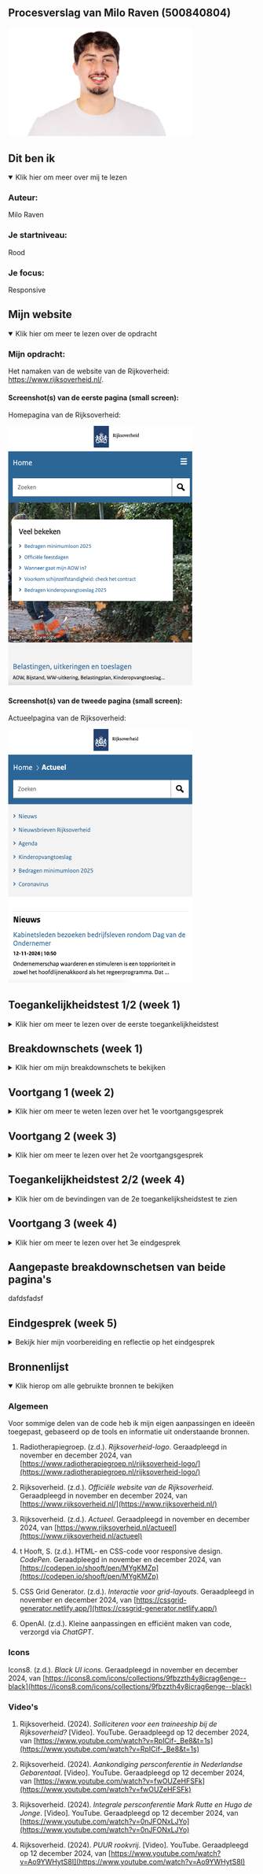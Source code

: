 ## Procesverslag van Milo Raven (500840804)

<img src="readme-images/foto-van-milo.png" width="375px" alt="Foto van Milo Ravenß">

## Dit ben ik

<details open>

<summary>Klik hier om meer over mij te lezen</summary>

### Auteur:

Milo Raven

### Je startniveau:

Rood

### Je focus:

Responsive

</details>

## Mijn website

<details open>

<summary>Klik hier om meer te lezen over de opdracht</summary>

### Mijn opdracht:

Het namaken van de website van de Rijkoverheid: https://www.rijksoverheid.nl/.

#### Screenshot(s) van de eerste pagina (small screen): 

Homepagina van de Rijksoverheid:

<img src="readme-images/screenshot-van-homepagina.png" width="375px" alt="Homepagina van de Rijksoverheid">

#### Screenshot(s) van de tweede pagina (small screen):

Actueelpagina van de Rijksoverheid:

<img src="readme-images/screenshot-van-actueelpagina.png" width="375px" alt="Actueelpagina van de Rijksoverheid">

</details>

## Toegankelijkheidstest 1/2 (week 1)

<details>

<summary>Klik hier om meer te lezen over de eerste toegankelijkheidstest</summary>

### Inleiding

Ik heb een toegankelijkheidstest uitgevoerd op de website Rijksoverheid.nl. Het doel van de test was om te beoordelen hoe goed de website werkt voor verschillende doelgroepen, zoals mensen die afhankelijk zijn van een screenreader, mensen met kleurenblindheid, en gebruikers die specifieke visuele en bewegingsinstellingen nodig hebben. Daarnaast heb ik de website vergeleken met Tiptopwasenstrijkservice.nl om een breder perspectief te krijgen op toegankelijkheid. In deze README staan mijn bevindingen en aanbevelingen.

### Bevindingen van de voiceovertest

Ik heb getest hoe een screenreader de website voorleest. Hierbij keek ik naar de structuur, navigatie en labels van interactieve elementen.

De koppenstructuur van de website is duidelijk en logisch. De belangrijkste onderdelen, zoals "Veel bekeken" en het menu, worden correct aangekondigd door de screenreader. Door het gebruik van ARIA-landmarks, zoals `role="main"` en `role="navigation"`, kan ik eenvoudig naar verschillende secties springen, zoals de navigatiebalk en de hoofdinhoud.

De knoppen en links hebben duidelijke en beschrijvende labels, bijvoorbeeld "Bedragen kinderopvangtoeslag 2025", waardoor ik direct begrijp wat ik kan verwachten. Ook de zoekbalk en andere formulieren werken goed, omdat deze correct gelabeld zijn.

De website scoort hoog op toegankelijkheid voor screenreaders. Dankzij de ARIA-landmarks en goede structuur kan ik de site eenvoudig gebruiken. Een kleine verbetering zou zijn om foutmeldingen in formulieren iets gedetailleerder te maken, zodat gebruikers meteen weten wat ze moeten corrigeren.

### WCAG checklist

Ik heb de WCAG-checklist twee keer ingevuld: één keer voor Rijksoverheid.nl en één keer voor Tiptopwasenstrijkservice.nl. Dit gaf me een goed beeld van hoe deze websites presteren op het gebied van toegankelijkheid.

<img src="readme-images/foto-1.JPG" width="375px" alt="Foto 1">

<img src="readme-images/foto-2.JPG" width="375px" alt="Foto 2">

<img src="readme-images/foto-3.JPG" width="375px" alt="Foto 3">

<img src="readme-images/foto-4.JPG" width="375px" alt="Foto 4">

<img src="readme-images/foto-5.JPG" width="375px" alt="Foto 5">

Rijksoverheid.nl voldoet aan bijna alle richtlijnen in de checklist. De website heeft een sterke structuur, goed contrast en beschrijvende labels. Daarentegen scoorde Tiptopwasenstrijkservice.nl op veel punten slecht. De website mist een logische koppenstructuur, heeft slecht contrast en gebruikt geen correcte HTML-elementen. Dit benadrukt hoe belangrijk het is om toegankelijkheid vanaf het begin in het ontwerpproces mee te nemen.

### Kleurenblindtest
Ik heb getest hoe de website eruitziet voor mensen met Protanopia (roodblindheid), Deuteranopia (groenblindheid), Tritanopia (blauwblindheid) en Achromatopsia (volledige kleurenblindheid).

<img src="readme-images/kleurenblind-test.png" style="width: 100%;" alt="De Rijksoverheid webpagina in een kleurenblindsimulatie">

Bij Protanopia en Deuteranopia zijn rode en groene tinten moeilijk te onderscheiden. Het blauwe menu blijft duidelijk zichtbaar, maar als ik bijvoorbeeld een rode accentkleur zou gebruiken, is die niet te zien. Bij Tritanopia verdwijnen blauwe tinten, wat het menu minder opvallend maakt. Bij Achromatopsia is alles grijs, en zonder extra visuele cues, zoals onderstreping of iconen, zijn links moeilijk te herkennen.

De website werkt redelijk goed voor kleurenblinde gebruikers, maar kan verbeteren door meer visuele elementen toe te voegen, zoals iconen naast kleur of onderstreping bij links.

### Dark/lighttest, increase contrast en reduce motion test

Ik heb gekeken hoe de website reageert op instellingen zoals donkere modus, verhoogd contrast en het verminderen van bewegingseffecten.

De website reageert niet op deze instellingen. Wanneer ik de donkere modus inschakel, verandert er niets aan de kleuren. Ook bij verhoogd contrast gebeurt er niets. Bij reduce motion blijven animaties of bewegingen hetzelfde.

Hier is veel ruimte voor verbetering. Door de website aan te passen aan deze gebruikersvoorkeuren kan de ervaring voor visueel beperkte gebruikers en mensen met gevoeligheid voor beweging flink verbeteren.

### Conclusie en ontwerpadvies

Ik vind dat Rijksoverheid.nl een goede basis heeft voor toegankelijkheid, vooral bij het gebruik van screenreaders en de algemene structuur. Toch zijn er verbeterpunten, vooral op het gebied van kleur en gebruikersvoorkeuren.

1. **Kleurgebruik:** Voeg meer visuele elementen toe, zoals onderstreping bij links en iconen naast kleurgecodeerde knoppen.
2. **Dark mode:** Implementeer een donkere modus voor visueel comfort in omgevingen met weinig licht.
3. **Contrast:** Zorg dat de website reageert op verhoogde contrastinstellingen om de leesbaarheid te verbeteren.
4. **Reduce motion:** Voeg ondersteuning toe om animaties te minimaliseren of uit te schakelen voor mensen die gevoelig zijn voor beweging.
5. **Formulieren:** Maak foutmeldingen gedetailleerder en geef duidelijke instructies, zoals "Gebruik alleen cijfers bij het invullen van dit veld."

Door deze verbeteringen kan de website niet alleen voldoen aan de richtlijnen, maar ook een inclusieve ervaring bieden aan een breder publiek.

</details>

## Breakdownschets (week 1)

<details>

<summary>Klik hier om mijn breakdownschets te bekijken</summary>

### Breakdown van de twee pagina's: 

De breakdown van de twee pagina's:

<img src="readme-images/breakdown-van-homepagina.jpg" width="375px" alt="Breakdownschets van de homepagina van de Rijksoverheid">

<img src="readme-images/breakdown-van-actueelpagina.jpg" width="375px" alt="Breakdownschets van de actueelpagina van de Rijksoverheid">

### Dynamisch deel: 

De breakdown van een dynamisch deel:

<img src="readme-images/dynamische-schets-een.png" width="375px" alt="Breakdown van een dynamisch deel">

### Nog een dynamisch deel: 

De breakdown van nog een dynamisch deel:

<img src="readme-images/dynamisch-scherm-twee.jpg" width="375px" alt="Breakdown van nog een dynamisch deel">

</details>

## Voortgang 1 (week 2)

<details>

<summary>Klik hier om meer te weten lezen over het 1e voortgangsgesprek</summary>

### Stand van zaken

Het proces verloopt soepel. Helaas kon ik vanwege privéredenen en het vinden van een stage niet altijd bij de lessen aanwezig zijn, maar uiteindelijk is alles goed gekomen. De HTML is volledig afgerond en het procesverslag is up-to-date in de README-file. Daarnaast ben ik ook al begonnen met het experimenteren in CSS om verdere vooruitgang te boeken.

De website en een deel van de code:

<img src="readme-images/deel-van-de-website.png" width="375px" alt="Screenshot van een deel van de website">

<img src="readme-images/deel-van-de-code.png" width="375px" alt="Screenshot van een deel van de code">

### Agenda voor meeting

Tijdens de groepssessie hebben we de agenda gericht op het verbeteren van CSS en het bespreken van individuele uitdagingen. Dit gaf ons de mogelijkheid om van elkaar te leren en concrete verbeterpunten te vinden. Het was waardevol om te zien hoe iedereen zijn eigen inzichten inbracht en oplossingen aandroeg.

### Verslag van meeting

We hebben concrete verbeteringen besproken, zoals het optimaliseren van sections (geen sections binnen sections), en het gebruik van H2-tags bij onduidelijke onderdelen, eventueel met onzichtbare H2's of aria-labels voor betere toegankelijkheid met screenreaders. Verder is het belangrijk om een eigen font te kiezen en niet te blijven bij standaardfonts zoals Verdana. Voor de structuur van artikelen werd geadviseerd om een lijst te maken, zodat screenreaders het aantal items duidelijk kunnen lezen. Tot slot hebben we besproken om bij media queries eerst voor mobiel te ontwerpen en vanuit daar verder te bouwen, waarbij we niet gebonden blijven aan specifieke schermformaten maar kijken naar wat visueel goed werkt.

</details>

## Voortgang 2 (week 3)

<details>
<summary>Klik hier om meer te lezen over het 2e voortgangsgesprek</summary>

### Stand van zaken

Tijdens dit gesprek waren we slechts met zijn tweeën, maar dat heeft me niet tegengehouden om veel te leren. Ik liep vast met het responsive maken van mijn header. In de les heeft Sanne dit duidelijk uitgelegd en zelfs de code hiervoor opgestuurd. Dit heeft enorm geholpen, en ik denk dat mijn project nu zo goed als klaar is.

Helina was al bijna klaar met haar project, omdat ze haar gesprek eerder gepland had. Dat gaf me de kans om veel inspiratie uit haar werk te halen en inzicht te krijgen in hoe ik mijn project verder kon verbeteren. Dit vond ik erg waardevol.

### Vooruitgang

Dankzij de hulp van Sanne en de inspiratie van Helina ben ik flink vooruitgegaan. De header is nu volledig responsive, en ik heb geleerd hoe ik mijn CSS efficiënter kan maken. Dit zal ik ook toepassen op andere delen van mijn project. Daarnaast heb ik de README verder bijgewerkt met de laatste wijzigingen.

Een screenshot van de responsive header op mobiel en desktop:

<img src="readme-images/header-op-mobiel.png" width="375px" alt="Screenshot van de responsive header op mobiel">

<img src="readme-images/header-op-desktop.png" width="375px" alt="Screenshot van de responsive header op mobiel">

### Belangrijke inzichten

1. **Responsive header:** Het probleem dat heel moeilijk was leek na een uitleg ineens heel makkelijk. Ik heb hier echt zoveel aan gehad. 
2. **Feedback van Helina:** Haar gestructureerde aanpak inspireerde me om mijn project overzichtelijker te maken en me beter te focussen op toegankelijkheid.

### Agenda voor de volgende stappen

- Toepassen van de verbeteringen uit deze sessie op andere onderdelen van de website.
- Testen van de toegankelijkheid van de site met een screenreader.
- Beginnen met het schrijven van het definitieve procesverslag en voorbereiden op het laatste voortgangsgesprek.

</details>

## Toegankelijkheidstest 2/2 (week 4)

<details>
<summary>Klik hier om de bevindingen van de 2e toegankelijksheidstest te zien</summary>

### Bevindingen
Lijst met je bevindingen die in de test naar voren kwamen:

#### Screenreader
Alles werd goed toegelicht door de screenreader.

Ik gebruik nog te veel onnodige secties, wat de structuur verwarrend maakt. Dit moet worden vereenvoudigd om het toegankelijker te maken.

Op mijn tweede pagina ontbreken onzichtbare headers, waardoor je niet altijd weet waar je je bevindt. Dit moet worden toegevoegd.

Over het gebruik van `tabindex` ben ik nog onzeker. Hiervoor wil ik advies vragen aan mijn klasgenoten.

#### Contrast-check
**Light-modus**:

De contrast-check vond ik leuk om te doen en ik heb de website [WebAIM Contrast Checker](https://webaim.org/resources/contrastchecker/) gebruikt.

Voor de light-versie van mijn site voldoet alles aan WCAG AA voor normale tekst en aan WCAG AAA voor grote tekst en andere elementen.

**Dark-modus**:

Voor de dark-modus is alles goedgekeurd, inclusief WCAG AAA.

#### WCAG checklist

Ik heb de WCAG-checklist ook ingevuld. Veel viel er niet te verbeteren aan de website zelf. Ik heb een dark modus toegevoegd en wat ARIA-labels. Daaruit is geblekeken dat de website wel toegankelijker is geworden wat erg fijn is. 

<img src="readme-images/foto-1-1.jpeg" width="375px" alt="Foto 1 van test 2">

<img src="readme-images/foto-1-2.jpeg" width="375px" alt="Foto 2 van test 2">

<img src="readme-images/foto-1-3.jpeg" width="375px" alt="Foto 3 van test 2">

<img src="readme-images/foto-1-4.jpeg" width="375px" alt="Foto 4 van test 2">

<img src="readme-images/foto-1-5.jpeg" width="375px" alt="Foto 5 van test 2">

</details>


## Voortgang 3 (week 4)

<details>
  <summary>Klik hier om meer te lezen over het 3e eindgesprek</summary>

  ### Stand van zaken

  Het derde gesprek was eigenlijk een eindgesprek. Omdat ik een voortgangsgesprek had gemist, werd dit gesprek ook benut om terug te kijken. Waar anderen soms gespannen waren, voelde ik me best relaxt. Ik kon nog veel vragen stellen, wat me nuttige inzichten gaf over hoe ik de laatste fase kan benaderen.

  Ik heb al een groot deel afgerond, maar er zijn nog verbeterpunten. Zo moet mijn tweede pagina nog complexer worden en zijn er op codeniveau punten die ik kan optimaliseren. Ook bleek mijn JavaScript-interactie nog niet voldoende, dus die ga ik aanpakken.

  ### Bevindingen en actiepunten

  - **Tweede pagina:** Ik ga een interactieve kaart implementeren om de functionaliteit te vergroten.
  - **Videocarousel:** Er komt een videocarousel die toegankelijk moet zijn met toetsenbordnavigatie (pijltjestoetsen), wat een uitdagende klus wordt in JavaScript.
  - **Sections:** Onnodige sections kunnen worden verwijderd om de structuur te vereenvoudigen.
  - **Links in artikelen:** Linkjes moeten in een `<article>`-element worden geplaatst voor een betere semantische opbouw.
  - **ARIA-labels:** Het gebruik van ARIA-labels wordt verminderd waar deze overbodig zijn.
  - **HTML-correcties:** Sommige elementen hebben een verkeerde naamgeving en moeten worden aangepast.
  - **Toegankelijkheid:** Contrast en algemene toegankelijkheid moeten worden gecontroleerd en verbeterd.

  ### Planning

  Met deze verbeterpunten in gedachten, plan ik de volgende stappen:
  1. De tweede pagina verder ontwikkelen, inclusief de interactieve kaart.
  2. De videocarousel bouwen met JavaScript, met focus op toegankelijkheid.
  3. De bestaande structuur optimaliseren door overbodige sections en ARIA-labels te verwijderen.
  4. Toegankelijkheidstests uitvoeren om contrast en gebruiksvriendelijkheid te verbeteren.

  ### Visuele voorbeelden van de voortgang

  Een voorbeeld van mijn interactieve kaart:

  <img src="readme-images/interactieve-kaart.png" width="375px" alt="Interactieve kaart voorbeeld">

  Een overzicht van de huidige videocarousel:

  <img src="readme-images/image-carousel.png" width="375px" alt="Screenshot van de videocarousel">

</details>

## Aangepaste breakdownschetsen van beide pagina's

dafdsfadsf

## Eindgesprek (week 5)

<details>
  <summary>Bekijk hier mijn voorbereiding en reflectie op het eindgesprek</summary>

  Dat waren me nog een paar weken van veel stress en nachtsessies. Uiteindelijk ben ik heel erg trots op het resultaat en kun je zien dat de website bijna identiek is.

  ### Je uitkomst - karakteristieke screenshots:
  <img src="readme-images/mijn-website.png" width="375px" alt="Mijn website">
  <img src="readme-images/rijksoverheid-website.png" width="375px" alt="Rijksoverheid website">

  Ook ben ik heel blij dat de website verbeterd is. Ik heb een gloednieuwe pagina toegevoegd en een dark mode gemaakt. Het was best moeilijk om de site beter te maken, aangezien de Rijksoverheid-website alles al goed geregeld had. Uiteindelijk is het me gelukt om een dark mode toe te voegen en de navigatie makkelijker te maken voor iedereen.

  ### Dit ging goed/Heb ik geleerd: 
  Eigenlijk ging alles heel goed en heb ik veel geleerd. Ik heb ontzettend veel uren gemaakt en ben flink vooruitgegaan ten opzichte van vorig jaar. Toen werkten we nooit met grid en kon ik wel wat coderen, maar niet echt goed. Nu heb ik het gevoel dat ik het echt een beetje gemasterd heb. Gestructureerd te werk gaan met een goede voorbereiding en alles goed sorteren zorgt echt voor een hele fijne workflow binnen Visual Studio Code. 

  <img src="readme-images/custom-properties.png" width="375px" alt="Custom properties">
  <img src="readme-images/dark-mode.png" width="375px" alt="Dark mode">

  Hele toffe dingen vind ik bijvoorbeeld het gebruik van custom properties voor consistentie, maar ook dat je daarmee heel makkelijk een dark mode kan maken. Ook vond ik het geweldig om met grid te werken. Dat is echt iets wat we nog niet eerder hebben gedaan en het maakt coderen zoveel makkelijker.

  <img src="readme-images/responsive-grid-1.png" width="375px" alt="Grid voorbeeld 1">
  <img src="readme-images/responsive-grid-2.png" width="375px" alt="Grid voorbeeld 2">

  Daarnaast vond ik het heel leerzaam om te ontdekken hoe je zo min mogelijk classes maakt door slim de HTML-structuur te volgen. Dit maakt je ook meteen beter in CSS!

  <img src="readme-images/zonder-classes.png" width="375px" alt="CSS zonder extra classes">

  ### Dit was lastig/Is niet gelukt: 
  Ik ben wel echt tegen een aantal dingen aangelopen. Zo waren er veel momenten dat de code niet werkte of niet het juiste werd aangesproken. Gelukkig bleef ik doorzetten en kwam het uiteindelijk goed. 

  Een voorbeeld van iets moeilijks was het gebruik van sections. Ik had bij Berry geleerd dat je redelijk wat sections kunt gebruiken, maar in mijn project bleek dat vaak niet nodig. Toen ik dit ontdekte, had ik al mijn CSS en JavaScript al geschreven. Dit aanpassen was echt heel frustrerend, maar op veel plekken is het uiteindelijk wel gelukt. Dit neem ik mee als leerpunt voor toekomstige projecten.

  <img src="readme-images/minder-sections.png" width="375px" alt="Voorbeeld minder sections">

  Ook vond ik het lastig om de juiste HTML-tags te gebruiken. Soms was bijvoorbeeld een heading nodig of moest ik een time-element gebruiken. Dit weet ik nu beter voor de volgende keer en ga ik ook zeker meenemen.

  <img src="readme-images/html-label.png" width="375px" alt="HTML voorbeeld">

</details>


## Bronnenlijst

<details open>
<summary>Klik hierop om alle gebruikte bronnen te bekijken</summary>

### Algemeen
Voor sommige delen van de code heb ik mijn eigen aanpassingen en ideeën toegepast, gebaseerd op de tools en informatie uit onderstaande bronnen.

1. Radiotherapiegroep. (z.d.). *Rijksoverheid-logo*. Geraadpleegd in november en december 2024, van [https://www.radiotherapiegroep.nl/rijksoverheid-logo/](https://www.radiotherapiegroep.nl/rijksoverheid-logo/)

2. Rijksoverheid. (z.d.). *Officiële website van de Rijksoverheid*. Geraadpleegd in november en december 2024, van [https://www.rijksoverheid.nl/](https://www.rijksoverheid.nl/)

3. Rijksoverheid. (z.d.). *Actueel*. Geraadpleegd in november en december 2024, van [https://www.rijksoverheid.nl/actueel](https://www.rijksoverheid.nl/actueel)

4. t Hooft, S. (z.d.). HTML- en CSS-code voor responsive design. *CodePen*. Geraadpleegd in november en december 2024, van [https://codepen.io/shooft/pen/MYgKMZp](https://codepen.io/shooft/pen/MYgKMZp)

5. CSS Grid Generator. (z.d.). *Interactie voor grid-layouts*. Geraadpleegd in november en december 2024, van [https://cssgrid-generator.netlify.app/](https://cssgrid-generator.netlify.app/)

6. OpenAI. (z.d.). Kleine aanpassingen en efficiënt maken van code, verzorgd via *ChatGPT*.

### Icons
Icons8. (z.d.). *Black UI icons*. Geraadpleegd in november en december 2024, van [https://icons8.com/icons/collections/9fbzzth4y8icrag6enge--black](https://icons8.com/icons/collections/9fbzzth4y8icrag6enge--black)

### Video's
1. Rijksoverheid. (2024). *Solliciteren voor een traineeship bij de Rijksoverheid?* [Video]. YouTube. Geraadpleegd op 12 december 2024, van [https://www.youtube.com/watch?v=RpICif-_Be8&t=1s](https://www.youtube.com/watch?v=RpICif-_Be8&t=1s)

2. Rijksoverheid. (2024). *Aankondiging persconferentie in Nederlandse Gebarentaal*. [Video]. YouTube. Geraadpleegd op 12 december 2024, van [https://www.youtube.com/watch?v=fwOUZeHFSFk](https://www.youtube.com/watch?v=fwOUZeHFSFk)

3. Rijksoverheid. (2024). *Integrale persconferentie Mark Rutte en Hugo de Jonge*. [Video]. YouTube. Geraadpleegd op 12 december 2024, van [https://www.youtube.com/watch?v=0nJFONxLJYo](https://www.youtube.com/watch?v=0nJFONxLJYo)

4. Rijksoverheid. (2024). *PUUR rookvrij*. [Video]. YouTube. Geraadpleegd op 12 december 2024, van [https://www.youtube.com/watch?v=Ao9YWHytS8I](https://www.youtube.com/watch?v=Ao9YWHytS8I)

</details>
